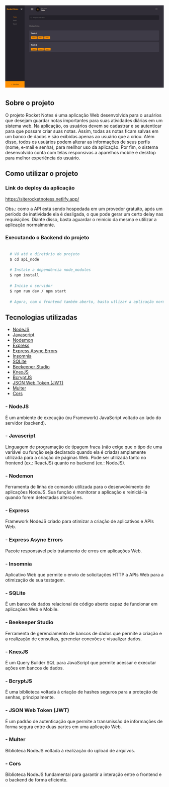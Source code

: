 <h1 align = "center">
  <img src = "./src/assets/Home.png">
</h1>

## Sobre o projeto

O projeto Rocket Notes é uma aplicação Web desenvolvida para o usuários que desejam guardar notas importantes para suas atividades diárias em um sistema web. Na aplicação, os usuários devem se cadastrar e se autenticar para que possam criar suas notas. Assim, todas as notas ficam salvas em um banco de dados e são exibidas apenas ao usuário que a criou. Além disso, todos os usuários podem alterar as informações de seus perfis (nome, e-mail e senha), para mellhor uso da aplicação. Por fim, o sistema desenvolvido conta com telas responsivas a aparelhos mobile e desktop para melhor experiência do usuário.

## Como utilizar o projeto

### Link do deploy da aplicação

https://siterocketnotess.netlify.app/

Obs.: como a API está sendo hospedada em um provedor gratuito, após um período de inatividade ela é desligada, o que pode gerar um certo delay nas requisições. Diante disso, basta aguardar o reinício da mesma e utilizar a aplicação normalmente.
 
### Executando o Backend do projeto

```bash

  # Vá até o diretório do projeto
  $ cd api_node

  # Instale a dependência node_modules
  $ npm install

  # Inicie o servidor 
  $ npm run dev / npm start

  # Agora, com o frontend também aberto, basta utlizar a aplicação normalmente 

```

## Tecnologias utilizadas 

- [NodeJS](https://nodejs.org/en)
- [Javascript]()
- [Nodemon](https://nodemon.io/)
- [Express](https://expressjs.com/pt-br/)
- [Express Async Errors](https://www.npmjs.com/package/express-async-errors)
- [Insomnia](https://insomnia.rest/download)
- [SQLite](https://www.sqlite.org/)
- [Beekeeper Studio](https://www.beekeeperstudio.io/)
- [KnexJS](https://knexjs.org/)
- [BcryptJS](https://www.npmjs.com/package/bcryptjs)
- [JSON Web Token (JWT)](https://www.npmjs.com/package/jsonwebtoken)
- [Multer](https://www.npmjs.com/package/multer)
- [Cors](https://www.npmjs.com/package/cors)

### - NodeJS

É um ambiente de execução (ou Framework) JavaScript voltado ao lado do servidor (backend). 

### - Javascript

Linguagem de programação de tipagem fraca (não exige que o tipo de uma variável ou função seja declarado quando ela é criada) amplamente utilizada para a criação de páginas Web. Pode ser utilizada tanto no frontend (ex.: ReactJS) quanto no backend (ex.: NodeJS).

### - Nodemon

Ferramenta de linha de comando utilizada para o desenvolvimento de aplicações NodeJS. Sua função é monitorar a aplicação e reiniciá-la quando forem detectadas alterações.

### - Express

Framework NodeJS criado para otimizar a criação de aplicativos e APIs Web.

### - Express Async Errors

Pacote responsável pelo tratamento de erros em aplicações Web.

### - Insomnia

Aplicativo Web que permite o envio de solicitações HTTP a APIs Web para a otimização de sua testagem.

### - SQLite

É um banco de dados relacional de código aberto capaz de funcionar em aplicações Web e Mobile.

### - Beekeeper Studio

Ferramenta de gerenciamento de bancos de dados que permite a criação e a realização de consultas, gerenciar conexões e visualizar dados.

### - KnexJS

É um Query Builder SQL para JavaScript que permite acessar e executar ações em bancos de dados.

### - BcryptJS

É uma biblioteca voltada à criação de hashes seguros para a proteção de senhas, principalmente.

### - JSON Web Token (JWT)

É um padrão de autenticação que permite a transmissão de informações de forma segura entre duas partes em uma aplicação Web. 

### - Multer

Biblioteca NodeJS voltada à realização do upload de arquivos.  

### - Cors

Biblioteca NodeJS fundamental para garantir a interação entre o frontend e o backend de forma eficiente.
